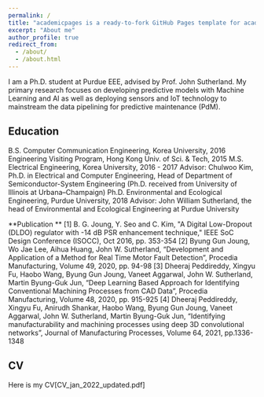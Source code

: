 ```yaml
---
permalink: /
title: "academicpages is a ready-to-fork GitHub Pages template for academic personal websites"
excerpt: "About me"
author_profile: true
redirect_from: 
  - /about/
  - /about.html
---
```


I am a Ph.D. student at Purdue EEE, advised by Prof. John Sutherland. My primary research focuses on developing predictive models with Machine Learning and AI as well as deploying sensors and IoT technology to mainstream the data pipelining for predictive maintenance (PdM).


**Education**
------
B.S. Computer Communication Engineering, Korea University, 2016
Engineering Visiting Program, Hong Kong Univ. of Sci. & Tech, 2015
M.S. Electrical Engineering, Korea University, 2016 - 2017
Advisor: Chulwoo Kim, Ph.D. in Electrical and Computer Engineering, Head of Department of Semiconductor-System Engineering (Ph.D. received from University of Illinois at Urbana–Champaign)
Ph.D. Environmental and Ecological Engineering, Purdue University, 2018
Advisor: John William Sutherland, the head of Environmental and Ecological Engineering at Purdue University

**Publication **
[1] B. G. Joung, Y. Seo and C. Kim, "A Digital Low-Dropout (DLDO) regulator with -14 dB PSR enhancement technique," IEEE SoC Design Conference (ISOCC), Oct 2016, pp. 353-354
[2] Byung Gun Joung, Wo Jae Lee, Aihua Huang, John W. Sutherland, “Development and Application of a Method for Real Time Motor Fault Detection”, Procedia Manufacturing, Volume 49, 2020, pp. 94-98
[3] Dheeraj Peddireddy, Xingyu Fu, Haobo Wang, Byung Gun Joung, Vaneet Aggarwal, John W. Sutherland, Martin Byung-Guk Jun, “Deep Learning Based Approach for Identifying Conventional Machining Processes from CAD Data”, Procedia Manufacturing, Volume 48, 2020, pp. 915-925
[4] Dheeraj Peddireddy, Xingyu Fu, Anirudh Shankar, Haobo Wang, Byung Gun Joung, Vaneet Aggarwal, John W. Sutherland, Martin Byung-Guk Jun, “Identifying manufacturability and machining processes using deep 3D convolutional networks”, Journal of Manufacturing Processes, Volume 64, 2021, pp.1336-1348

**CV**
------
Here is my CV[CV_jan_2022_updated.pdf]
